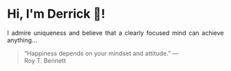 # Hi, I'm Derrick 👋!
<p align="justify">I admire uniqueness and believe that a clearly focused mind can achieve anything...</p> 
<!-- #quote-start -->
<blockquote>&ldquo;Happiness depends on your mindset and attitude.&rdquo; &mdash; <footer>Roy T. Bennett</footer></blockquote>
<!-- #quote-end -->
